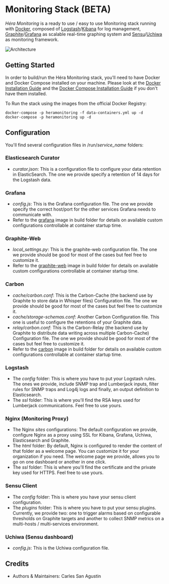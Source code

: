 # Monitoring Stack (**BETA**)

*Héra Monitoring* is a ready to use / easy to use Monitoring stack running with [Docker](https://www.docker.com/), composed of [Logstash](http://logstash.net/)/[Kibana](http://www.elasticsearch.org/overview/kibana/) for log management, [Graphite](http://graphite.wikidot.com/)/[Grafana](http://grafana.org/) as scalable real-time graphing system and [Sensu](http://sensuapp.org/)/[Uchiwa](https://github.com/sensu/uchiwa) as monitoring framework.

![Architecture](https://raw.githubusercontent.com/Nuance-Mobility/Hera-Monitoring/master/Architecture.png)

## Getting Started

In order to build/run the Héra Monitoring stack, you'll need to have Docker and Docker Compose installed on your machine.
Please look at the [Docker Installation Guide](https://docs.docker.com/installation/) and the [Docker Compose Installation Guide](https://docs.docker.com/compose/install/) if you don't have them installed.

To Run the stack using the images from the official Docker Registry:

	docker-compose -p heramonitoring -f data-containers.yml up -d
	docker-compose -p heramonitoring up -d

## Configuration

You'll find several configuration files in /run/*service_name* folders:

### Elasticsearch Curator

* *curator.json*: This is a configuration file to configure your data retention in ElasticSearch. The one we provide specify a retention of 14 days for the Logstash data.

### Grafana

* *config.js*: This is the Grafana configuration file. The one we provide specify the correct host/port for the other services Grafana needs to communicate with.
* Refer to the [grafana](https://github.com/Nuance-Mobility/Hera-Monitoring/tree/master/build/grafana) image in build folder for details on available custom configurations controllable at container startup time. 

### Graphite-Web

* *local_settings.py*: This is the graphite-web configuration file. The one we provide should be good for most of the cases but feel free to customize it. 
* Refer to the [graphite-web](https://github.com/Nuance-Mobility/Hera-Monitoring/tree/master/build/graphite-web) image in build folder for details on available custom configurations controllable at container startup time. 

### Carbon

* *cache/carbon.conf*: This is the Carbon-Cache (the backend use by Graphite to store data in Whisper files) Configuration file. The one we provide should be good for most of the cases but feel free to customize it.
* *cache/storage-schemas.conf*: Another Carbon Configuration file. This one is useful to configure the retentions of your Graphite data.
* *relay/carbon.conf*: This is the Carbon-Relay (the backend use by Graphite to distribute data writing across multiple Carbon-Cache) Configuration file. The one we provide should be good for most of the cases but feel free to customize it.
* Refer to the [carbon](https://github.com/Nuance-Mobility/Hera-Monitoring/tree/master/build/carbon) image in build folder for details on available custom configurations controllable at container startup time. 

### Logstash

* The *config* folder: This is where you have to put your Logstash rules. The ones we provide, include SNMP trap and Lumberjack inputs, filter rules for SNMP traps and Log4j logs and finally, an output definition to Elasticsearch.
* The *ssl* folder: This is where you'll find the RSA keys used for Lumberjack communications. Feel free to use yours.

### Nginx (Monitoring Proxy)

* The Nginx *sites* configurations: The default configuration we provide, configure Nginx as a proxy using SSL for Kibana, Grafana, Uchiwa, Elasticsearch and Graphite.
* The *html* folder: By default, Nginx is configured to render the content of that folder as a welcome page. You can customize it for your organization if you need. The welcome page we provide, allows you to go on one dashboard or another in one click.
* The *ssl* folder: This is where you'll find the certificate and the private key used for HTTPS. Feel free to use yours.

### Sensu Client

* The *config* folder: This is where you have your sensu client configuration.
* The *plugins* folder: This is where you have to put your sensu plugins. Currently, we provide two: one to trigger alarms based on configurable thresholds on Graphite targets and another to collect SNMP metrics on a multi-hosts / multi-services environment.

### Uchiwa (Sensu dashboard)

* *config.js*: This is the Uchiwa configuration file.

## Credits

* Authors & Maintainers: Carles San Agustin
